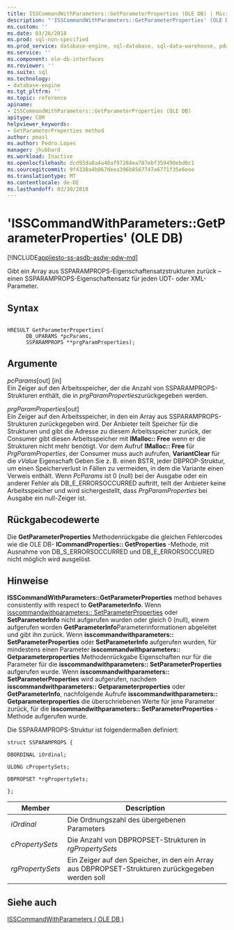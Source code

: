 ```yaml
---
title: ISSCommandWithParameters::GetParameterProperties (OLE DB) | Microsoft Docs
description: "'ISSCommandWithParameters::GetParameterProperties' (OLE DB)"
ms.custom: ''
ms.date: 03/26/2018
ms.prod: sql-non-specified
ms.prod_service: database-engine, sql-database, sql-data-warehouse, pdw
ms.service: ''
ms.component: ole-db-interfaces
ms.reviewer: ''
ms.suite: sql
ms.technology:
- database-engine
ms.tgt_pltfrm: ''
ms.topic: reference
apiname:
- ISSCommandWithParameters::GetParameterProperties (OLE DB)
apitype: COM
helpviewer_keywords:
- GetParameterProperties method
author: pmasl
ms.author: Pedro.Lopes
manager: jhubbard
ms.workload: Inactive
ms.openlocfilehash: dcd93da8a4a40af97284ea787ebf359490ebd0c1
ms.sourcegitcommit: 9f4330a4b067deea396b8567747a6771f35e6eee
ms.translationtype: MT
ms.contentlocale: de-DE
ms.lasthandoff: 03/30/2018
---
```

# <a name="isscommandwithparametersgetparameterproperties-ole-db"></a>'ISSCommandWithParameters::GetParameterProperties' (OLE DB)
[!INCLUDE[appliesto-ss-asdb-asdw-pdw-md](../../../includes/appliesto-ss-asdb-asdw-pdw-md.md)]

  Gibt ein Array aus SSPARAMPROPS-Eigenschaftensatzstrukturen zurück – einen SSPARAMPROPS-Eigenschaftensatz für jeden UDT- oder XML-Parameter.  
  
## <a name="syntax"></a>Syntax  
  
```  
  
HRESULT GetParameterProperties(  
      DB_UPARAMS *pcParams,  
      SSPARAMPROPS **prgParamProperties);  
```  
  
## <a name="arguments"></a>Argumente  
 *pcParams*[out] [in]  
 Ein Zeiger auf den Arbeitsspeicher, der die Anzahl von SSPARAMPROPS-Strukturen enthält, die in *prgParamProperties*zurückgegeben werden.  
  
 *prgParamProperties*[out]  
 Ein Zeiger auf den Arbeitsspeicher, in den ein Array aus SSPARAMPROPS-Strukturen zurückgegeben wird. Der Anbieter teilt Speicher für die Strukturen und gibt die Adresse zu diesem Arbeitsspeicher zurück, der Consumer gibt diesen Arbeitsspeicher mit **IMalloc:: Free** wenn er die Strukturen nicht mehr benötigt. Vor dem Aufruf **IMalloc:: Free** für *PrgParamProperties*, der Consumer muss auch aufrufen, **VariantClear** für die *vValue* Eigenschaft Geben Sie z. B. einen BSTR, jeder DBPROP-Struktur, um einen Speicherverlust in Fällen zu vermeiden, in dem die Variante einen Verweis enthält. Wenn *PcParams* ist 0 (null) bei der Ausgabe oder ein anderer Fehler als DB_E_ERRORSOCCURRED auftritt, teilt der Anbieter keine Arbeitsspeicher und wird sichergestellt, dass *PrgParamProperties* bei Ausgabe ein null-Zeiger ist.  
  
## <a name="return-code-values"></a>Rückgabecodewerte  
 Die **GetParameterProperties** Methodenrückgabe die gleichen Fehlercodes wie die OLE DB- **ICommandProperties:: GetProperties** -Methode, mit Ausnahme von DB_S_ERRORSOCCURRED und DB_E_ERRORSOCCURED nicht möglich wird ausgelöst.  
  
## <a name="remarks"></a>Hinweise  
 **ISSCommandWithParameters::GetParameterProperties** method behaves consistently with respect to **GetParameterInfo**. Wenn [isscommandwithparameters:: SetParameterProperties](../../oledb/ole-db-interfaces/isscommandwithparameters-setparameterproperties-ole-db.md) oder **SetParameterInfo** nicht aufgerufen wurden oder gleich 0 (null), einem aufgerufen worden **GetParameterInfo**Parameterinformationen abgeleitet und gibt ihn zurück. Wenn **isscommandwithparameters:: SetParameterProperties** oder **SetParameterInfo** aufgerufen wurden, für mindestens einen Parameter **isscommandwithparameters:: Getparameterproperties**  Methodenrückgabe Eigenschaften nur für die Parameter für die **isscommandwithparameters:: SetParameterProperties** aufgerufen wurde. Wenn **isscommandwithparameters:: SetParameterProperties** wird aufgerufen, nachdem **isscommandwithparameters:: Getparameterproperties** oder **GetParameterInfo**, nachfolgende Aufrufe **isscommandwithparameters:: Getparameterproperties** die überschriebenen Werte für jene Parameter zurück, für die **isscommandwithparameters:: SetParameterProperties** -Methode aufgerufen wurde.  
  
 Die SSPARAMPROPS-Struktur ist folgendermaßen definiert:  
  
 `struct SSPARAMPROPS {`  
  
 `DBORDINAL iOrdinal;`  
  
 `ULONG cPropertySets;`  
  
 `DBPROPSET *rgPropertySets;`  
  
 `};`  
  
|Member|Description|  
|------------|-----------------|  
|*iOrdinal*|Die Ordnungszahl des übergebenen Parameters|  
|*cPropertySets*|Die Anzahl von DBPROPSET-Strukturen in *rgPropertySets*|  
|*rgPropertySets*|Ein Zeiger auf den Speicher, in den ein Array aus DBPROPSET-Strukturen zurückgegeben werden soll|  
  
## <a name="see-also"></a>Siehe auch  
 [ISSCommandWithParameters &#40; OLE DB &#41;](../../oledb/ole-db-interfaces/isscommandwithparameters-ole-db.md)  
  
  
